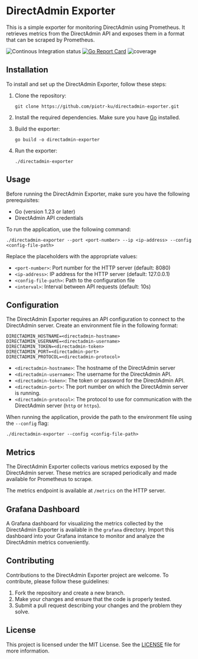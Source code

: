 # DirectAdmin Exporter

This is a simple exporter for monitoring DirectAdmin using Prometheus. It retrieves metrics from the DirectAdmin API and exposes them in a format that can be scraped by Prometheus.

![Continous Integration status](https://github.com/piotr-ku/directadmin-exporter/actions/workflows/integration.yml/badge.svg?branch=main) [![Go Report Card](https://goreportcard.com/badge/github.com/piotr-ku/directadmin-exporter)](https://goreportcard.com/report/github.com/piotr-ku/directadmin-exporter) ![coverage](https://raw.githubusercontent.com/piotr-ku/directadmin-exporter/badges/.badges/main/coverage.svg)

## Installation

To install and set up the DirectAdmin Exporter, follow these steps:

1. Clone the repository:

   ```shell
   git clone https://github.com/piotr-ku/directadmin-exporter.git
   ```

2. Install the required dependencies. Make sure you have [Go](https://golang.org/doc/install) installed.

3. Build the exporter:

   ```shell
   go build -o directadmin-exporter
   ```

4. Run the exporter:

   ```shell
   ./directadmin-exporter
   ```

## Usage

Before running the DirectAdmin Exporter, make sure you have the following prerequisites:

- Go (version 1.23 or later)
- DirectAdmin API credentials

To run the application, use the following command:

```shell
./directadmin-exporter --port <port-number> --ip <ip-address> --config <config-file-path>
```

Replace the placeholders with the appropriate values:

- `<port-number>`: Port number for the HTTP server (default: 8080)
- `<ip-address>`: IP address for the HTTP server (default: 127.0.0.1)
- `<config-file-path>`: Path to the configuration file
- `<interval>`: Interval between API requests (default: 10s)

## Configuration

The DirectAdmin Exporter requires an API configuration to connect to the DirectAdmin server. Create an environment file in the following format:

```
DIRECTADMIN_HOSTNAME=<directadmin-hostname>
DIRECTADMIN_USERNAME=<directadmin-username>
DIRECTADMIN_TOKEN=<directadmin-token>
DIRECTADMIN_PORT=<directadmin-port>
DIRECTADMIN_PROTOCOL=<directadmin-protocol>
```

- `<directadmin-hostname>`: The hostname of the DirectAdmin server
- `<directadmin-username>`: The username for the DirectAdmin API.
- `<directadmin-token>`: The token or password for the DirectAdmin API.
- `<directadmin-port>`: The port number on which the DirectAdmin server is running.
- `<directadmin-protocol>`: The protocol to use for communication with the DirectAdmin server (`http` or `https`).

When running the application, provide the path to the environment file using the `--config` flag:

```shell
./directadmin-exporter --config <config-file-path>
```

## Metrics

The DirectAdmin Exporter collects various metrics exposed by the DirectAdmin server. These metrics are scraped periodically and made available for Prometheus to scrape.

The metrics endpoint is available at `/metrics` on the HTTP server.

## Grafana Dashboard

A Grafana dashboard for visualizing the metrics collected by the DirectAdmin Exporter is available in the `grafana` directory. Import this dashboard into your Grafana instance to monitor and analyze the DirectAdmin metrics conveniently.

## Contributing

Contributions to the DirectAdmin Exporter project are welcome. To contribute, please follow these guidelines:

1. Fork the repository and create a new branch.
2. Make your changes and ensure that the code is properly tested.
3. Submit a pull request describing your changes and the problem they solve.

## License

This project is licensed under the MIT License. See the [LICENSE](LICENSE) file for more information.